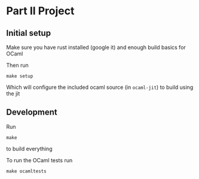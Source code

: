 # Part II Project

## Initial setup

Make sure you have rust installed (google it) and enough build basics for OCaml

Then run

    make setup

Which will configure the included ocaml source (in `ocaml-jit`) to build using the jit

## Development

Run

    make

to build everything

To run the OCaml tests run

    make ocamltests